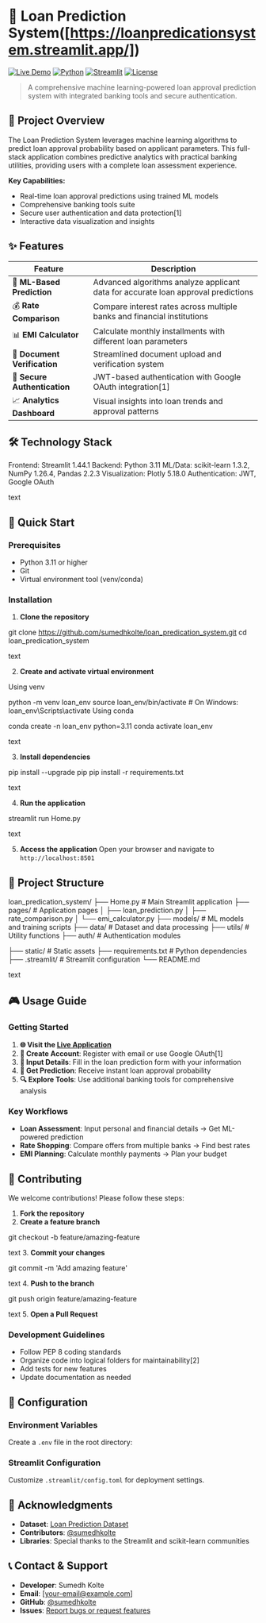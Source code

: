 # 🏦 Loan Prediction System([https://loanpredicationsystem.streamlit.app/])

[![Live Demo](https://img.shields.io/badge/Live%20Demo-🚀%20Try%20Now-brightgreen)]([your-live-demo-url](https://loanpredicationsystem.streamlit.app/))
[![Python](https://img.shields.io/badge/Python-3.11-blue.svg)](https://python.org)
[![Streamlit](https://img.shields.io/badge/Streamlit-1.44.1-red.svg)](https://streamlit.io)
[![License](https://img.shields.io/badge/License-MIT-yellow.svg)](LICENSE)

> A comprehensive machine learning-powered loan approval prediction system with integrated banking tools and secure authentication.

## 🎯 Project Overview

The Loan Prediction System leverages machine learning algorithms to predict loan approval probability based on applicant parameters. This full-stack application combines predictive analytics with practical banking utilities, providing users with a complete loan assessment experience.

**Key Capabilities:**
- Real-time loan approval predictions using trained ML models
- Comprehensive banking tools suite
- Secure user authentication and data protection[1]
- Interactive data visualization and insights

## ✨ Features

| Feature | Description |
|---------|-------------|
| 🤖 **ML-Based Prediction** | Advanced algorithms analyze applicant data for accurate loan approval predictions |
| 💰 **Rate Comparison** | Compare interest rates across multiple banks and financial institutions |
| 📊 **EMI Calculator** | Calculate monthly installments with different loan parameters |
| 📄 **Document Verification** | Streamlined document upload and verification system |
| 🔐 **Secure Authentication** | JWT-based authentication with Google OAuth integration[1] |
| 📈 **Analytics Dashboard** | Visual insights into loan trends and approval patterns |

## 🛠️ Technology Stack

Frontend: Streamlit 1.44.1
Backend: Python 3.11
ML/Data: scikit-learn 1.3.2, NumPy 1.26.4, Pandas 2.2.3
Visualization: Plotly 5.18.0
Authentication: JWT, Google OAuth

text

## 🚀 Quick Start

### Prerequisites
- Python 3.11 or higher
- Git
- Virtual environment tool (venv/conda)

### Installation

1. **Clone the repository**

git clone https://github.com/sumedhkolte/loan_predication_system.git
cd loan_predication_system

text

2. **Create and activate virtual environment**

Using venv

python -m venv loan_env
source loan_env/bin/activate # On Windows: loan_env\Scripts\activate
Using conda

conda create -n loan_env python=3.11
conda activate loan_env

text

3. **Install dependencies**

pip install --upgrade pip
pip install -r requirements.txt

text

4. **Run the application**

streamlit run Home.py

text

5. **Access the application**
Open your browser and navigate to `http://localhost:8501`

## 📁 Project Structure

loan_predication_system/
├── Home.py # Main Streamlit application
├── pages/ # Application pages
│ ├── loan_prediction.py
│ ├── rate_comparison.py
│ └── emi_calculator.py
├── models/ # ML models and training scripts
├── data/ # Dataset and data processing
├── utils/ # Utility functions
├── auth/ # Authentication modules


├── static/ # Static assets
├── requirements.txt # Python dependencies
├── .streamlit/ # Streamlit configuration
└── README.md

text

## 🎮 Usage Guide

### Getting Started
1. **🌐 Visit the [Live Application](your-live-demo-url)**
2. **👤 Create Account**: Register with email or use Google OAuth[1]
3. **📝 Input Details**: Fill in the loan prediction form with your information
4. **🎯 Get Prediction**: Receive instant loan approval probability
5. **🔍 Explore Tools**: Use additional banking tools for comprehensive analysis

### Key Workflows
- **Loan Assessment**: Input personal and financial details → Get ML-powered prediction
- **Rate Shopping**: Compare offers from multiple banks → Find best rates
- **EMI Planning**: Calculate monthly payments → Plan your budget

## 🤝 Contributing

We welcome contributions! Please follow these steps:

1. **Fork the repository**
2. **Create a feature branch**

git checkout -b feature/amazing-feature

text
3. **Commit your changes**

git commit -m 'Add amazing feature'

text
4. **Push to the branch**

git push origin feature/amazing-feature

text
5. **Open a Pull Request**

### Development Guidelines
- Follow PEP 8 coding standards
- Organize code into logical folders for maintainability[2]
- Add tests for new features
- Update documentation as needed

## 🔧 Configuration

### Environment Variables
Create a `.env` file in the root directory:

### Streamlit Configuration
Customize `.streamlit/config.toml` for deployment settings.

## 🙏 Acknowledgments

- **Dataset**: [Loan Prediction Dataset](dataset-source-url)
- **Contributors**: [@sumedhkolte](https://github.com/sumedhkolte)
- **Libraries**: Special thanks to the Streamlit and scikit-learn communities

## 📞 Contact & Support

- **Developer**: Sumedh Kolte
- **Email**: [your-email@example.com]
- **GitHub**: [@sumedhkolte](https://github.com/sumedhkolte)
- **Issues**: [Report bugs or request features](https://github.com/sumedhkolte/loan_predication_system/issues)
